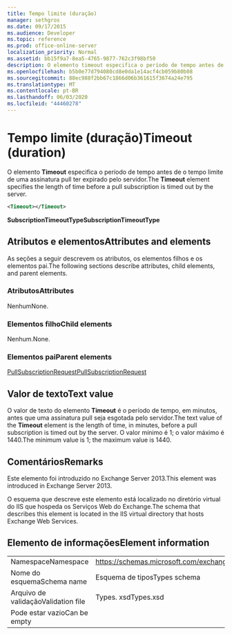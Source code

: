 ```yaml
---
title: Tempo limite (duração)
manager: sethgros
ms.date: 09/17/2015
ms.audience: Developer
ms.topic: reference
ms.prod: office-online-server
localization_priority: Normal
ms.assetid: bb15f9a7-8ea5-4765-9877-762c3f98bf50
description: O elemento timeout especifica o período de tempo antes de o tempo limite de uma assinatura pull ter expirado pelo servidor.
ms.openlocfilehash: b5b0e77d794080cd8e0da1e14acf4cb059b80b08
ms.sourcegitcommit: 88ec988f2bb67c1866d06b361615f3674a24e795
ms.translationtype: MT
ms.contentlocale: pt-BR
ms.lasthandoff: 06/03/2020
ms.locfileid: "44460278"
---
```

# <a name="timeout-duration"></a><span data-ttu-id="9e4b5-103">Tempo limite (duração)</span><span class="sxs-lookup"><span data-stu-id="9e4b5-103">Timeout (duration)</span></span>

<span data-ttu-id="9e4b5-104">O elemento **Timeout** especifica o período de tempo antes de o tempo limite de uma assinatura pull ter expirado pelo servidor.</span><span class="sxs-lookup"><span data-stu-id="9e4b5-104">The **Timeout** element specifies the length of time before a pull subscription is timed out by the server.</span></span> 
  
```XML
<Timeout></Timeout>
```

 <span data-ttu-id="9e4b5-105">**SubscriptionTimeoutType**</span><span class="sxs-lookup"><span data-stu-id="9e4b5-105">**SubscriptionTimeoutType**</span></span>
## <a name="attributes-and-elements"></a><span data-ttu-id="9e4b5-106">Atributos e elementos</span><span class="sxs-lookup"><span data-stu-id="9e4b5-106">Attributes and elements</span></span>

<span data-ttu-id="9e4b5-107">As seções a seguir descrevem os atributos, os elementos filhos e os elementos pai.</span><span class="sxs-lookup"><span data-stu-id="9e4b5-107">The following sections describe attributes, child elements, and parent elements.</span></span>
  
### <a name="attributes"></a><span data-ttu-id="9e4b5-108">Atributos</span><span class="sxs-lookup"><span data-stu-id="9e4b5-108">Attributes</span></span>

<span data-ttu-id="9e4b5-109">Nenhum</span><span class="sxs-lookup"><span data-stu-id="9e4b5-109">None.</span></span>
  
### <a name="child-elements"></a><span data-ttu-id="9e4b5-110">Elementos filho</span><span class="sxs-lookup"><span data-stu-id="9e4b5-110">Child elements</span></span>

<span data-ttu-id="9e4b5-111">Nenhum.</span><span class="sxs-lookup"><span data-stu-id="9e4b5-111">None.</span></span>
  
### <a name="parent-elements"></a><span data-ttu-id="9e4b5-112">Elementos pai</span><span class="sxs-lookup"><span data-stu-id="9e4b5-112">Parent elements</span></span>

[<span data-ttu-id="9e4b5-113">PullSubscriptionRequest</span><span class="sxs-lookup"><span data-stu-id="9e4b5-113">PullSubscriptionRequest</span></span>](pullsubscriptionrequest.md)
  
## <a name="text-value"></a><span data-ttu-id="9e4b5-114">Valor de texto</span><span class="sxs-lookup"><span data-stu-id="9e4b5-114">Text value</span></span>

<span data-ttu-id="9e4b5-115">O valor de texto do elemento **Timeout** é o período de tempo, em minutos, antes que uma assinatura pull seja esgotada pelo servidor.</span><span class="sxs-lookup"><span data-stu-id="9e4b5-115">The text value of the **Timeout** element is the length of time, in minutes, before a pull subscription is timed out by the server.</span></span> <span data-ttu-id="9e4b5-116">O valor mínimo é 1; o valor máximo é 1440.</span><span class="sxs-lookup"><span data-stu-id="9e4b5-116">The minimum value is 1; the maximum value is 1440.</span></span> 
  
## <a name="remarks"></a><span data-ttu-id="9e4b5-117">Comentários</span><span class="sxs-lookup"><span data-stu-id="9e4b5-117">Remarks</span></span>

<span data-ttu-id="9e4b5-118">Este elemento foi introduzido no Exchange Server 2013.</span><span class="sxs-lookup"><span data-stu-id="9e4b5-118">This element was introduced in Exchange Server 2013.</span></span>
  
<span data-ttu-id="9e4b5-119">O esquema que descreve este elemento está localizado no diretório virtual do IIS que hospeda os Serviços Web do Exchange.</span><span class="sxs-lookup"><span data-stu-id="9e4b5-119">The schema that describes this element is located in the IIS virtual directory that hosts Exchange Web Services.</span></span>
  
## <a name="element-information"></a><span data-ttu-id="9e4b5-120">Elemento de informações</span><span class="sxs-lookup"><span data-stu-id="9e4b5-120">Element information</span></span>

|||
|:-----|:-----|
|<span data-ttu-id="9e4b5-121">Namespace</span><span class="sxs-lookup"><span data-stu-id="9e4b5-121">Namespace</span></span>  <br/> |https://schemas.microsoft.com/exchange/services/2006/types  <br/> |
|<span data-ttu-id="9e4b5-122">Nome do esquema</span><span class="sxs-lookup"><span data-stu-id="9e4b5-122">Schema name</span></span>  <br/> |<span data-ttu-id="9e4b5-123">Esquema de tipos</span><span class="sxs-lookup"><span data-stu-id="9e4b5-123">Types schema</span></span>  <br/> |
|<span data-ttu-id="9e4b5-124">Arquivo de validação</span><span class="sxs-lookup"><span data-stu-id="9e4b5-124">Validation file</span></span>  <br/> |<span data-ttu-id="9e4b5-125">Types. xsd</span><span class="sxs-lookup"><span data-stu-id="9e4b5-125">Types.xsd</span></span>  <br/> |
|<span data-ttu-id="9e4b5-126">Pode estar vazio</span><span class="sxs-lookup"><span data-stu-id="9e4b5-126">Can be empty</span></span>  <br/> ||
   

